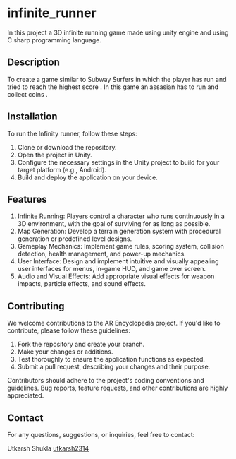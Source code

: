 # infinite_runner

In this project a 3D infinite running game made using unity engine and using C sharp programming language.

## Description

To create a game similar to Subway Surfers in which the player has run and tried to reach the highest score .
In this game an assasian has to run and collect coins .

## Installation

To run the Infinity runner, follow these steps:

1. Clone or download the repository.
2. Open the project in Unity.
3. Configure the necessary settings in the Unity project to build for your target platform (e.g.,  Android).
4. Build and deploy the application on your device.

## Features

1. Infinite Running: Players control a character who runs continuously in a 3D environment, with the goal of surviving for as long as possible. 
2. Map Generation: Develop a terrain generation system with procedural generation or predefined level designs.
3. Gameplay Mechanics: Implement game rules, scoring system, collision detection, health management, and power-up mechanics.
4. User Interface: Design and implement intuitive and visually appealing user interfaces for menus, in-game HUD, and game over screen.
5. Audio and Visual Effects: Add appropriate visual effects for weapon impacts, particle effects, and sound effects. 



## Contributing

We welcome contributions to the AR Encyclopedia project. If you'd like to contribute, please follow these guidelines:

1. Fork the repository and create your branch.
2. Make your changes or additions.
3. Test thoroughly to ensure the application functions as expected.
4. Submit a pull request, describing your changes and their purpose.

Contributors should adhere to the project's coding conventions and guidelines. Bug reports, feature requests, and other contributions are highly appreciated.



## Contact

For any questions, suggestions, or inquiries, feel free to contact:

Utkarsh Shukla
[utkarsh2314](https://github.com/utkarsh2314)
